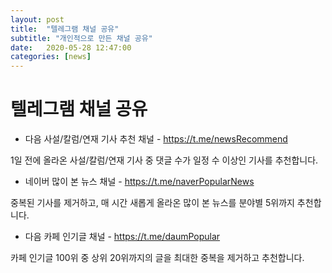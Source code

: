 ```yaml
---
layout: post
title:  "텔레그램 채널 공유"
subtitle: "개인적으로 만든 채널 공유"
date:   2020-05-28 12:47:00
categories: [news]
---
```


# 텔레그램 채널 공유

* 다음 사설/칼럼/연재 기사 추천 채널 - https://t.me/newsRecommend

1일 전에 올라온 사설/칼럼/연재 기사 중 댓글 수가 일정 수 이상인 기사를 추천합니다.

* 네이버 많이 본 뉴스 채널 - https://t.me/naverPopularNews

중복된 기사를 제거하고, 매 시간 새롭게 올라온 많이 본 뉴스를 분야별 5위까지 추천합니다.

* 다음 카페 인기글 채널 - https://t.me/daumPopular

카페 인기글 100위 중 상위 20위까지의 글을 최대한 중복을 제거하고 추천합니다.